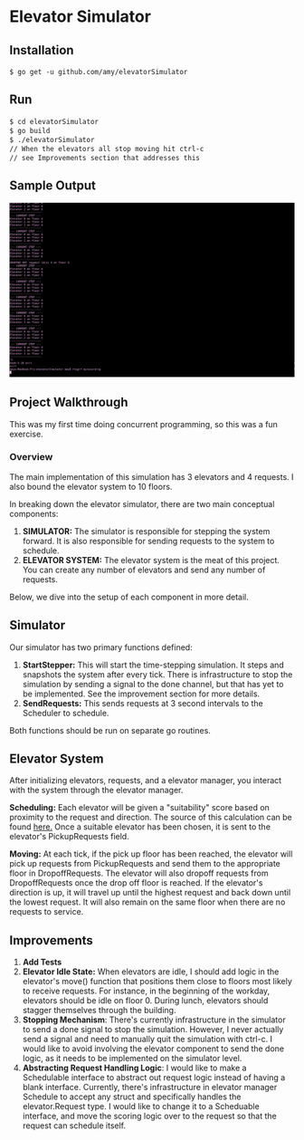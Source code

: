 # Elevator Simulator

## Installation
```
$ go get -u github.com/amy/elevatorSimulator
```
## Run
```
$ cd elevatorSimulator
$ go build
$ ./elevatorSimulator
// When the elevators all stop moving hit ctrl-c
// see Improvements section that addresses this
```
## Sample Output

![Alt Text](https://raw.githubusercontent.com/amy/elevatorSimulator/master/demo.gif)

## Project Walkthrough

This was my first time doing concurrent programming, so this was a fun exercise. 


### Overview 
The main implementation of this simulation has 3 elevators and 4 requests. I also bound the elevator system to 10 floors.

In breaking down the elevator simulator, there are two main conceptual components:

1. **SIMULATOR:** The simulator is responsible for stepping the system forward. It is also responsible for sending requests to the system to schedule. 
2. **ELEVATOR SYSTEM:** The elevator system is the meat of this project. You can create any number of elevators and send any number of requests.

Below, we dive into the setup of each component in more detail. 

## Simulator 
Our simulator has two primary functions defined:

1. **StartStepper:** This will start the time-stepping simulation. It steps and snapshots the system after every tick. There is infrastructure to stop the simulation by sending a signal to the done channel, but that has yet to be implemented. See the improvement section for more details.
2. **SendRequests:** This sends requests at 3 second intervals to the Scheduler to schedule. 

Both functions should be run on separate go routines. 

## Elevator System
After initializing elevators, requests, and a elevator manager, you interact with the system through the elevator manager.

**Scheduling:** Each elevator will be given a "suitability" score based on proximity to the request and direction. The source of this calculation can be found [here.](http://www.columbia.edu/~cs2035/courses/ieor4405.S13/p14.pdf) Once a suitable elevator has been chosen, it is sent to the elevator's PickupRequests field.

**Moving:** At each tick, if the pick up floor has been reached, the elevator will pick up requests from PickupRequests and send them to the appropriate floor in DropoffRequests. The elevator will also dropoff requests from DropoffRequests once the drop off floor is reached. If the elevator's direction is up, it will travel up until the highest request and back down until the lowest request. It will also remain on the same floor when there are no requests to service. 

## Improvements

1. **Add Tests**
2. **Elevator Idle State:** When elevators are idle, I should add logic in the elevator's move() function that positions them close to floors most likely to receive requests. For instance, in the beginning of the workday, elevators should be idle on floor 0. During lunch, elevators should stagger themselves through the building.
3. **Stopping Mechanism**: There's currently infrastructure in the simulator to send a done signal to stop the simulation. However, I never actually send a signal and need to manually quit the simulation with ctrl-c. I would like to avoid involving the elevator component to send the done logic, as it needs to be implemented on the simulator level.
4. **Abstracting Request Handling Logic**: I would like to make a Schedulable interface to abstract out request logic instead of having a blank interface. Currently, there's infrastructure in elevator manager Schedule to accept any struct and specifically handles the elevator.Request type. I would like to change it to a Scheduable interface, and move the scoring logic over to the request so that the request can schedule itself. 
